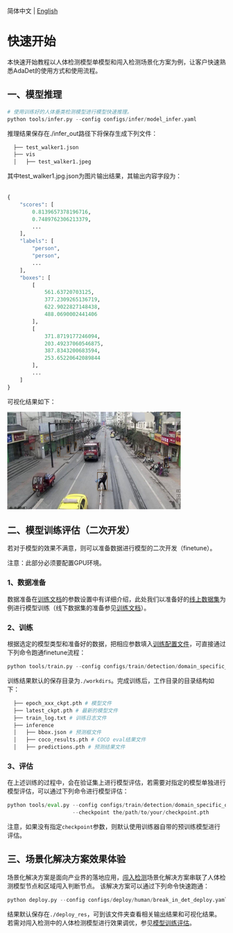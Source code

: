 简体中文 | [English](./quick_start_EN.md)
# 快速开始
本快速开始教程以人体检测模型单模型和闯入检测场景化方案为例，让客户快速熟悉AdaDet的使用方式和使用流程。

## 一、模型推理
```python
# 使用训练好的人体垂类检测模型进行模型快速推理。
python tools/infer.py --config configs/infer/model_infer.yaml
```
推理结果保存在./infer_out路径下将保存生成下列文件：

```bash
  ├── test_walker1.json
  ├── vis
  │   ├── test_walker1.jpeg
```

其中test_walker1.jpg.json为图片输出结果，其输出内容字段为：
```python

{
    "scores": [
        0.8139657378196716,
        0.7489762306213379,
        ...
    ],
    "labels": [
        "person",
        "person",
        ...
    ],
    "boxes": [
        [
            561.63720703125,
            377.2309265136719,
            622.9022827148438,
            488.0690002441406
        ],
        [
            371.8719177246094,
            203.49237060546875,
            387.8343200683594,
            253.65220642089844
        ],
        ...
    ]
}

```

可视化结果如下：

<img src='./assets/test_walker1_vis.jpeg' width=400>

## 二、模型训练评估（二次开发）
若对于模型的效果不满意，则可以准备数据进行模型的二次开发（finetune）。

注意：此部分必须要配置GPU环境。

### 1、数据准备
数据准备在[训练文档](./train/detection/damoyolo_trainer.md)的参数设置中有详细介绍，此处我们以准备好的[线上数据集](https://modelscope.cn/datasets/modelscope/person_detection_for_train/summary)为例进行模型训练（线下数据集的准备参见[训练文档](./train/detection/damoyolo_trainer.md)）。

### 2、训练
根据选定的模型类型和准备好的数据，把相应参数填入[训练配置文件](../configs/train/detection/domain_specific_object_detection_damoyolo_online.yaml)，可直接通过下列命令跑通finetune流程：

```python
python tools/train.py --config configs/train/detection/domain_specific_object_detection_damoyolo_online.yaml
```

训练结果默认的保存目录为`./workdirs`。完成训练后，工作目录的目录结构如下：

```bash
  ├── epoch_xxx_ckpt.pth # 模型文件
  ├── latest_ckpt.pth # 最新的模型文件
  ├── train_log.txt # 训练日志文件
  ├── inference
  │   ├── bbox.json # 预测框文件
  │   ├── coco_results.pth # COCO eval结果文件
  │   ├── predictions.pth # 预测结果文件

```

### 3、评估
在上述训练的过程中，会在验证集上进行模型评估，若需要对指定的模型单独进行模型评估，可以通过下列命令进行模型评估：
```python
python tools/eval.py --config configs/train/detection/domain_specific_object_detection_damoyolo_online.yaml \
                     --checkpoint the/path/to/your/checkpoint.pth
```
注意，如果没有指定`checkpoint`参数，则默认使用训练器自带的预训练模型进行评估。

## 三、场景化解决方案效果体验
场景化解决方案是面向产业界的落地应用，[闯入检测](./deploy/human/break_in_deploy.md)场景化解决方案串联了人体检测模型节点和区域闯入判断节点。
该解决方案可以通过下列命令快速跑通：
```python
python deploy.py --config configs/deploy/human/break_in_det_deploy.yaml
```
结果默认保存在`./deploy_res`，可到该文件夹查看相关输出结果和可视化结果。
若需对闯入检测中的人体检测模型进行效果调优，参见[模型训练评估](#二模型训练评估二次开发)。
